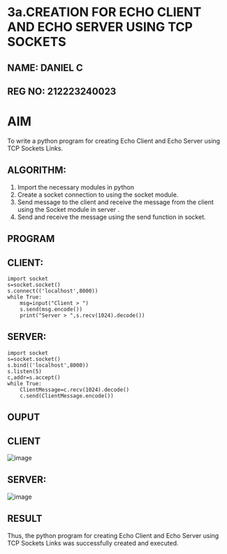 # 3a.CREATION FOR ECHO CLIENT AND ECHO SERVER USING TCP SOCKETS
## NAME: DANIEL C

## REG NO: 212223240023
# AIM
To write a python program for creating Echo Client and Echo Server using TCP
Sockets Links.
## ALGORITHM:
1. Import the necessary modules in python
2. Create a socket connection to using the socket module.
3. Send message to the client and receive the message from the client using the Socket module in
 server .
4. Send and receive the message using the send function in socket.
## PROGRAM
## CLIENT:
```
import socket
s=socket.socket()
s.connect(('localhost',8000))
while True:
    msg=input("Client > ")
    s.send(msg.encode())
    print("Server > ",s.recv(1024).decode())
```
## SERVER:
```
import socket
s=socket.socket()
s.bind(('localhost',8000))
s.listen(5)
c,addr=s.accept()
while True:
    ClientMessage=c.recv(1024).decode()
    c.send(ClientMessage.encode())
```

## OUPUT
## CLIENT
![image](https://github.com/user-attachments/assets/4db23d7c-e1f2-4a31-8b20-2005080b56a8)

## SERVER:

![image](https://github.com/user-attachments/assets/da58cf23-746d-4a92-a1cf-e73dfc3b577b)

## RESULT
Thus, the python program for creating Echo Client and Echo Server using TCP Sockets Links 
was successfully created and executed.
